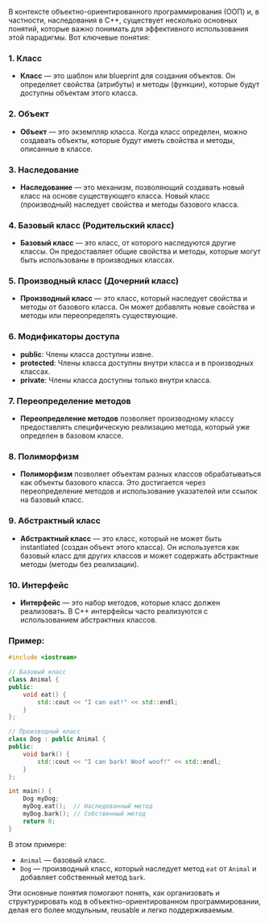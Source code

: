 В контексте объектно-ориентированного программирования (ООП) и, в частности, наследования в C++, существует несколько основных понятий, которые важно понимать для эффективного использования этой парадигмы. Вот ключевые понятия:

### 1. **Класс**
   - **Класс** — это шаблон или blueprint для создания объектов. Он определяет свойства (атрибуты) и методы (функции), которые будут доступны объектам этого класса.

### 2. **Объект**
   - **Объект** — это экземпляр класса. Когда класс определен, можно создавать объекты, которые будут иметь свойства и методы, описанные в классе.

### 3. **Наследование**
   - **Наследование** — это механизм, позволяющий создавать новый класс на основе существующего класса. Новый класс (производный) наследует свойства и методы базового класса.

### 4. **Базовый класс (Родительский класс)**
   - **Базовый класс** — это класс, от которого наследуются другие классы. Он предоставляет общие свойства и методы, которые могут быть использованы в производных классах.

### 5. **Производный класс (Дочерний класс)**
   - **Производный класс** — это класс, который наследует свойства и методы от базового класса. Он может добавлять новые свойства и методы или переопределять существующие.

### 6. **Модификаторы доступа**
   - **public**: Члены класса доступны извне.
   - **protected**: Члены класса доступны внутри класса и в производных классах.
   - **private**: Члены класса доступны только внутри класса.

### 7. **Переопределение методов**
   - **Переопределение методов** позволяет производному классу предоставлять специфическую реализацию метода, который уже определен в базовом классе.

### 8. **Полиморфизм**
   - **Полиморфизм** позволяет объектам разных классов обрабатываться как объекты базового класса. Это достигается через переопределение методов и использование указателей или ссылок на базовый класс.

### 9. **Абстрактный класс**
   - **Абстрактный класс** — это класс, который не может быть instantiated (создан объект этого класса). Он используется как базовый класс для других классов и может содержать абстрактные методы (методы без реализации).

### 10. **Интерфейс**
   - **Интерфейс** — это набор методов, которые класс должен реализовать. В C++ интерфейсы часто реализуются с использованием абстрактных классов.

### Пример:

```cpp
#include <iostream>

// Базовый класс
class Animal {
public:
    void eat() {
        std::cout << "I can eat!" << std::endl;
    }
};

// Производный класс
class Dog : public Animal {
public:
    void bark() {
        std::cout << "I can bark! Woof woof!" << std::endl;
    }
};

int main() {
    Dog myDog;
    myDog.eat();  // Наследованный метод
    myDog.bark(); // Собственный метод
    return 0;
}
```

В этом примере:
- `Animal` — базовый класс.
- `Dog` — производный класс, который наследует метод `eat` от `Animal` и добавляет собственный метод `bark`.

Эти основные понятия помогают понять, как организовать и структурировать код в объектно-ориентированном программировании, делая его более модульным, reusable и легко поддерживаемым.